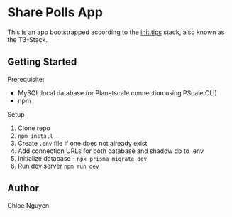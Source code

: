 # Share Polls App

This is an app bootstrapped according to the [init.tips](https://init.tips) stack, also known as the T3-Stack.

## Getting Started

Prerequisite:

- MySQL local database (or Planetscale connection using PScale CLI)
- npm

Setup

1. Clone repo
1. `npm install`
1. Create `.env` file if one does not already exist
1. Add connection URLs for both database and shadow db to .env
1. Initialize database - `npx prisma migrate dev`
1. Run dev server `npm run dev`

## Author
Chloe Nguyen

